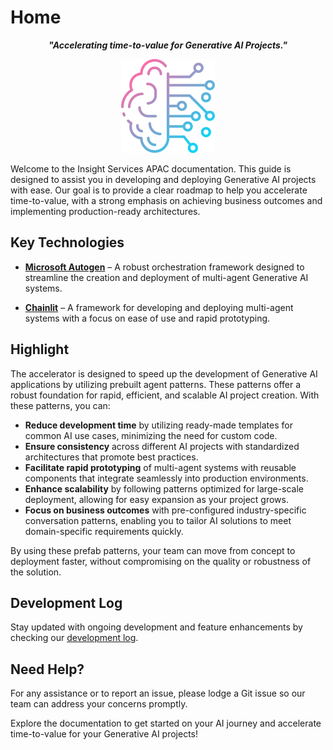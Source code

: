 # Home

<p style="text-align: center;"><strong><em>"Accelerating time-to-value for Generative AI Projects."</em></strong></p>

<p style="text-align: center;">
    <img src="images/home_image.png" alt="home image" width="150">
</p>

Welcome to the Insight Services APAC documentation. This guide is designed to assist you in developing and deploying Generative AI projects with ease. Our goal is to provide a clear roadmap to help you accelerate time-to-value, with a strong emphasis on achieving business outcomes and implementing production-ready architectures.



## Key Technologies

- **[Microsoft Autogen](https://microsoft.github.io/autogen/)** – A robust orchestration framework designed to streamline the creation and deployment of multi-agent Generative AI systems.

- **[Chainlit](https://docs.chainlit.io/get-started/overview)** – A framework for developing and deploying multi-agent systems with a focus on ease of use and rapid prototyping.


## Highlight

The accelerator is designed to speed up the development of Generative AI applications by utilizing prebuilt agent patterns. 
These patterns offer a robust foundation for rapid, efficient, and scalable AI project creation. With these patterns, you can:

- **Reduce development time** by utilizing ready-made templates for common AI use cases, minimizing the need for custom code.
- **Ensure consistency** across different AI projects with standardized architectures that promote best practices.
- **Facilitate rapid prototyping** of multi-agent systems with reusable components that integrate seamlessly into production environments.
- **Enhance scalability** by following patterns optimized for large-scale deployment, allowing for easy expansion as your project grows.
- **Focus on business outcomes** with pre-configured industry-specific conversation patterns, enabling you to tailor AI solutions to meet domain-specific requirements quickly.

By using these prefab patterns, your team can move from concept to deployment faster, without compromising on the quality or robustness of the solution.



## Development Log

Stay updated with ongoing development and feature enhancements by checking our [development log](./about/release_notes).

## Need Help?

For any assistance or to report an issue, please lodge a Git issue so our team can address your concerns promptly.

Explore the documentation to get started on your AI journey and accelerate time-to-value for your Generative AI projects!